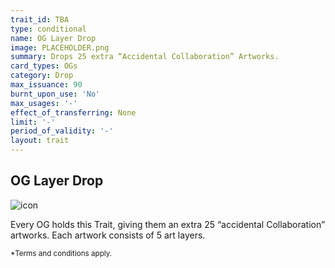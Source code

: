 ```yaml
---
trait_id: TBA
type: conditional
name: OG Layer Drop
image: PLACEHOLDER.png
summary: Drops 25 extra “Accidental Collaboration” Artworks.
card_types: OGs
category: Drop
max_issuance: 90
burnt_upon_use: 'No'
max_usages: '-'
effect_of_transferring: None
limit: '-'
period_of_validity: '-'
layout: trait
---
```


## OG Layer Drop

![icon](/assets/images/trait-icons/{{page.image}})

Every OG holds this Trait, giving them an extra 25 “accidental Collaboration” artworks. Each artwork consists of 5 art layers.

<small>*Terms and conditions apply.</small>

